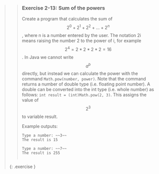 >>### Exercise 2-13: Sum of the powers
>>
>>Create a program that calculates the sum of $$2^0+2^1+2^2+...+2^n$$, where n is a number entered by the user. The notation 2i means raising the number 2 to the power of i, for example $$2^4 = 2*2*2*2 = 16$$. In Java we cannot write $$a^b$$ directly, but instead we can calculate the power with the command `Math.pow(number, power)`. Note that the command returns a number of double type (i.e. floating point number). A double can be converted into the int type (i.e. whole number) as follows: `int result = (int)Math.pow(2, 3)`. This assigns the value of $$2^3$$ to variable result.
>>
>>Example outputs:
>>
>>```output
>>Type a number: ~~3~~
>>The result is 15
>>```
>>
>>```output
>>Type a number: ~~7~~
>>The result is 255
>>```
>>```
>{: .exercise }